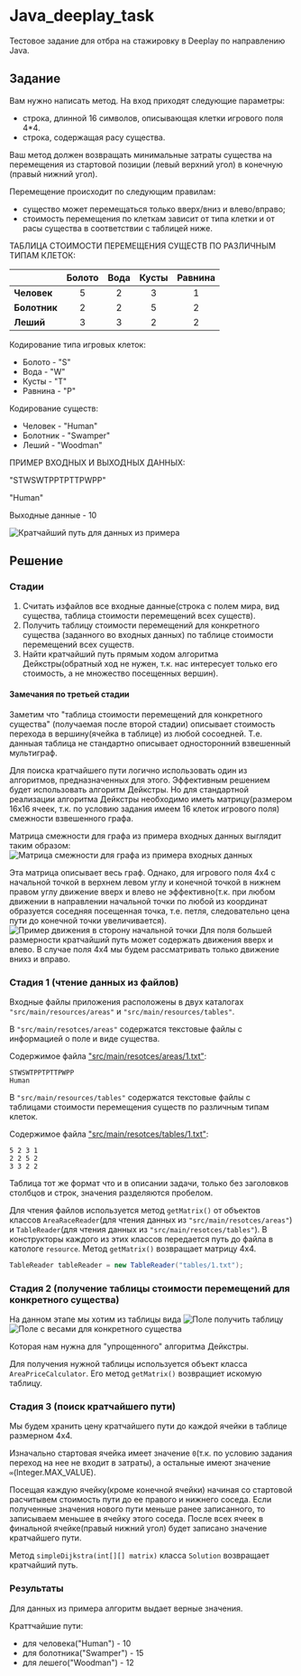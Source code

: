 # Java_deeplay_task

Тестовое задание для отбра на стажировку в Deeplay по направлению Java.

## Задание

Вам нужно написать метод.
На вход приходят следующие параметры:
- строка, длинной 16 символов, описывающая клетки игрового поля 4*4.
- строка, содержащая расу существа.

Ваш метод должен возвращать минимальные затраты
существа на перемещения из стартовой позиции (левый верхний угол)
в конечную (правый нижний угол).

Перемещение происходит по следующим правилам:
- существо может перемещаться только вверх/вниз и влево/вправо;
- стоимость перемещения по клеткам зависит от типа клетки
и от расы существа в соответствии с таблицей ниже.

ТАБЛИЦА СТОИМОСТИ ПЕРЕМЕЩЕНИЯ СУЩЕСТВ ПО РАЗЛИЧНЫМ ТИПАМ КЛЕТОК:

|               |  Болото  |  Вода  |  Кусты  |  Равнина  |
|:--------------|:--------:|:------:|:-------:|:---------:|
| **Человек**   |    5     |   2    |    3    |     1     |
| **Болотник**  |    2     |   2    |    5    |     2     |
| **Леший**     |    3     |   3    |    2    |     2     |

Кодирование типа игровых клеток:

- Болото - "S"
- Вода - "W"
- Кусты - "T"
- Равнина - "P"

Кодирование существ:

- Человек - "Human"
- Болотник - "Swamper"
- Леший - "Woodman"

ПРИМЕР ВХОДНЫХ И ВЫХОДНЫХ ДАННЫХ:

"STWSWTPPTPTTPWPP"

"Human"

Выходные данные - 10

![Кратчайший путь для данных из примера](pics/2022-06-09_17-40.png)


## Решение

### Стадии

1. Считать изфайлов все входные данные(строка с полем мира,
вид существа, таблица стоимости перемещений всех существ).
2. Получить таблицу стоимости перемещений для конкретного существа
(заданного во входных данных) по таблице стоимости перемещений всех существ.
3. Найти кратчайший путь прямым ходом алгоритма Дейкстры(обратный ход не нужен, т.к.
нас интересует только его стоимость, а не множество посещенных вершин).

#### Замечания по третьей стадии

Заметим что "таблица стоимости перемещений для конкретного существа"
(получаемая после второй стадии) описывает стоимость перехода в вершину(ячейка в таблице)
из любой сосоедней. Т.е. данныая таблица не стандартно описывает 
односторонний взвешенный мультиграф.

Для поиска кратчайшего пути логично использовать один из алгоритмов, предназначенных для этого.
Эффективным решением будет использовать алгоритм Дейкстры. Но для стандартной реализации алгоритма
Дейкстры необходимо иметь матрицу(размером 16x16 ячеек, т.к. по условию задания имеем 16 клеток игрового поля) смежности взвешенного графа. 

Матрица смежности для графа из примера входных данных выглядит таким образом:
![Матрица смежности для графа из примера входных данных](pics/2022-06-10_11-05.png)

Эта матрица описывает весь граф. Однако, для игрового поля 4x4 с начальной точкой в верхнем левом углу
и конечной точкой в нижнем правом углу движение вверх и влево не эффективно(т.к. при любом движении
в направлении начальной точки по любой из координат образуется соседняя посещенная точка, т.е.
петля, следовательно цена пути до конечной точки увеличивается). 
![Пример движения в сторону начальной точки](pics/2022-06-10_12-42.png)
Для поля большей размерности кратчайший путь может содержать движения вверх и влево. В случае
поля 4x4 мы будем рассматривать только движение внихз и вправо.

### Стадия 1 (чтение данных из  файлов)

Входные файлы приложения расположены в двух каталогах `"src/main/resources/areas"` и `"src/main/resources/tables"`.


В `"src/main/resotces/areas"` содержатся текстовые файлы c информацией о поле и виде существа.

Содержимое файла ["src/main/resotces/areas/1.txt"](src/main/resources/areas/1.txt):
```text
STWSWTPPTPTTPWPP
Human
```

В `"src/main/resources/tables"` содержатся текстовые файлы с таблицами стоимости перемещения
существ по различным типам клеток.

Содержимое файла ["src/main/resotces/tables/1.txt"](src/main/resources/tables/1.txt):
```text
5 2 3 1
2 2 5 2
3 3 2 2
```
Таблица тот же формат что и в описании задачи, только без заголовков столбцов и строк, значения разделяются пробелом.

Для чтения файлов используется метод `getMatrix()` от объектов классов `AreaRaceReader`(для чтения 
данных из `"src/main/resotces/areas"`) и `TableReader`(для чтения
данных из `"src/main/resotces/tables"`). В конструкторы каждого из этих классов передается путь
до файла в катологе `resource`. Метод `getMatrix()` возвращает матрицу 4x4. 

```java
TableReader tableReader = new TableReader("tables/1.txt");
```

### Стадия 2 (получение таблицы стоимости перемещений для конкретного существа)

На данном этапе мы хотим из таблицы вида
![Поле](pics/2022-06-10_13-17.png)
получить таблицу
![Поле с весами для конкретного существа](pics/2022-06-10_13-21.png)

Которая нам нужна для "упрощенного" алгоритма Дейкстры.

Для получения нужной таблицы используется объект класса `AreaPriceCalculator`. 
Его метод `getMatrix()` возвращиет искомую таблицу.

### Стадия 3 (поиск кратчайшего пути)

Мы будем хранить цену кратчайшего пути до каждой ячейки в таблице размерном 4x4.

Изначально стартовая ячейка имеет значение `0`(т.к. по условию задания переход на нее не входит в затраты),
а остальные имеют значение `∞`(Integer.MAX_VALUE).

Посещая каждую ячейку(кроме конечной ячейки) начиная со стартовой расчитывем стоимость пути до ее правого и нижнего соседа.
Если полученные значения нового пути меньше ранее записанного, то записываем меньшее в ячейку этого соседа.
После всех ячеек в финальной ячейке(правый нижний угол) будет записано значение кратчайшего пути.


Метод `simpleDijkstra(int[][] matrix)` класса `Solution` возвращает кратчайший путь.

### Результаты

Для данных из примера алгоритм выдает верные значения.

Краттчайшие пути:

- для человека("Human") - 10
- для болотника("Swamper") - 15
- для лешего("Woodman") - 12



